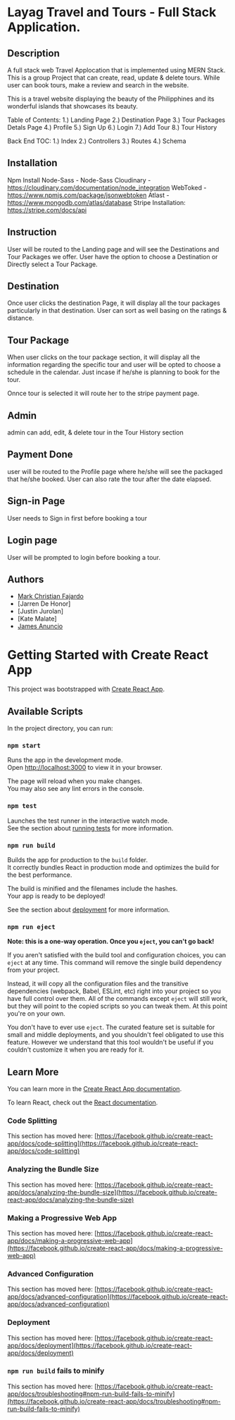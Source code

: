 # Layag Travel and Tours - Full Stack Application.


## Description

A full stack web Travel Applocation that is implemented using MERN Stack. This is a group Project that can create, read, update & delete tours. While user can book tours, make a review and search in the website.


This is a travel website displaying the beauty of the Philipphines and its wonderful islands that showcases its beauty.


Table of Contents:
1.) Landing Page
2.) Destination Page
3.) Tour Packages Detals Page
4.) Profile
5.) Sign Up
6.) Login
7.) Add Tour
8.) Tour History


Back End TOC:
1.) Index
2.) Controllers
3.) Routes
4.) Schema


## Installation

Npm Install
Node-Sass - Node-Sass
Cloudinary - https://cloudinary.com/documentation/node_integration
WebToked - https://www.npmjs.com/package/jsonwebtoken
Atlast - https://www.mongodb.com/atlas/database
Stripe Installation: https://stripe.com/docs/api


## Instruction

User will be routed to the Landing page and will see the Destinations and Tour Packages we offer. User have the option to choose a Destination or Directly select a Tour Package.


## Destination

Once user clicks the destination Page, it will display all the tour packages particularly in that destination. User can sort as well basing on the ratings & distance.


## Tour Package

When user clicks on the tour package section, it will display all the information regarding the specific tour and user will be opted to choose a schedule in the calendar. Just incase if he/she is planning to book for the tour.

Onnce tour is selected it will route her to the stripe payment page.


## Admin

admin can add, edit, & delete tour in the Tour History section


## Payment Done

user will be routed to the Profile page where he/she will see the packaged that he/she booked. User can also rate the tour after the date elapsed.


## Sign-in Page

User needs to Sign in first before booking a tour


## Login page

User will be prompted to login before booking a tour.


## Authors

- [Mark Christian Fajardo](cfajardo25@gmail.com)
- [Jarren De Honor]
- [Justin Jurolan]
- [Kate Malate]
- [James Anuncio](anunciojames14@gmail.com)


# Getting Started with Create React App

This project was bootstrapped with [Create React App](https://github.com/facebook/create-react-app).


## Available Scripts

In the project directory, you can run:


### `npm start`

Runs the app in the development mode.\
Open [http://localhost:3000](http://localhost:3000) to view it in your browser.

The page will reload when you make changes.\
You may also see any lint errors in the console.


### `npm test`

Launches the test runner in the interactive watch mode.\
See the section about [running tests](https://facebook.github.io/create-react-app/docs/running-tests) for more information.


### `npm run build`

Builds the app for production to the `build` folder.\
It correctly bundles React in production mode and optimizes the build for the best performance.


The build is minified and the filenames include the hashes.\
Your app is ready to be deployed!

See the section about [deployment](https://facebook.github.io/create-react-app/docs/deployment) for more information.

### `npm run eject`


**Note: this is a one-way operation. Once you `eject`, you can't go back!**

If you aren't satisfied with the build tool and configuration choices, you can `eject` at any time. This command will remove the single build dependency from your project.

Instead, it will copy all the configuration files and the transitive dependencies (webpack, Babel, ESLint, etc) right into your project so you have full control over them. All of the commands except `eject` will still work, but they will point to the copied scripts so you can tweak them. At this point you're on your own.

You don't have to ever use `eject`. The curated feature set is suitable for small and middle deployments, and you shouldn't feel obligated to use this feature. However we understand that this tool wouldn't be useful if you couldn't customize it when you are ready for it.


## Learn More

You can learn more in the [Create React App documentation](https://facebook.github.io/create-react-app/docs/getting-started).

To learn React, check out the [React documentation](https://reactjs.org/).


### Code Splitting

This section has moved here: [https://facebook.github.io/create-react-app/docs/code-splitting](https://facebook.github.io/create-react-app/docs/code-splitting)


### Analyzing the Bundle Size

This section has moved here: [https://facebook.github.io/create-react-app/docs/analyzing-the-bundle-size](https://facebook.github.io/create-react-app/docs/analyzing-the-bundle-size)


### Making a Progressive Web App

This section has moved here: [https://facebook.github.io/create-react-app/docs/making-a-progressive-web-app](https://facebook.github.io/create-react-app/docs/making-a-progressive-web-app)


### Advanced Configuration

This section has moved here: [https://facebook.github.io/create-react-app/docs/advanced-configuration](https://facebook.github.io/create-react-app/docs/advanced-configuration)


### Deployment

This section has moved here: [https://facebook.github.io/create-react-app/docs/deployment](https://facebook.github.io/create-react-app/docs/deployment)


### `npm run build` fails to minify

This section has moved here: [https://facebook.github.io/create-react-app/docs/troubleshooting#npm-run-build-fails-to-minify](https://facebook.github.io/create-react-app/docs/troubleshooting#npm-run-build-fails-to-minify)
